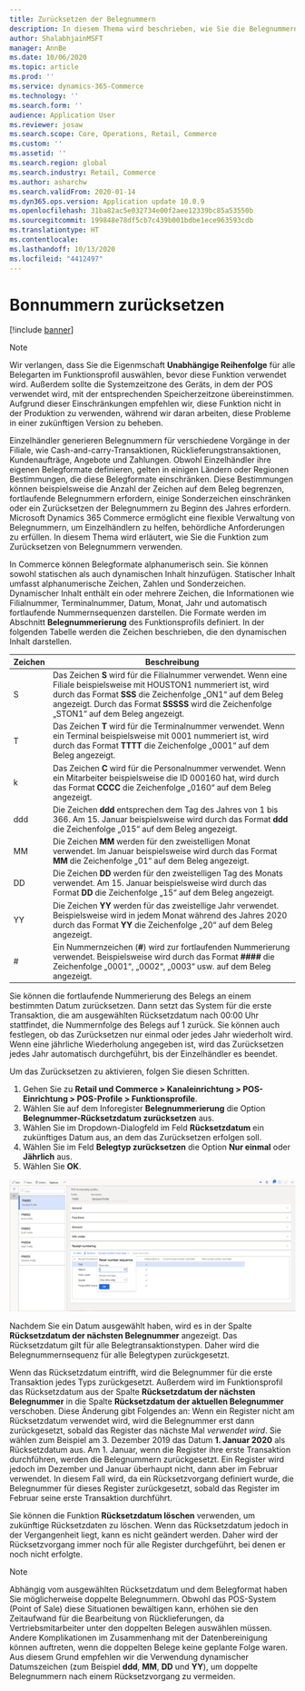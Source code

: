 ```yaml
---
title: Zurücksetzen der Belegnummern
description: In diesem Thema wird beschrieben, wie Sie die Belegnummern zurücksetzen, die für verschiedene Vorgänge an einem gewünschten Datum verwendet werden (zum Beispiel das Geschäftsjahr oder das Kalenderjahr).
author: ShalabhjainMSFT
manager: AnnBe
ms.date: 10/06/2020
ms.topic: article
ms.prod: ''
ms.service: dynamics-365-Commerce
ms.technology: ''
ms.search.form: ''
audience: Application User
ms.reviewer: josaw
ms.search.scope: Core, Operations, Retail, Commerce
ms.custom: ''
ms.assetid: ''
ms.search.region: global
ms.search.industry: Retail, Commerce
ms.author: asharchw
ms.search.validFrom: 2020-01-14
ms.dyn365.ops.version: Application update 10.0.9
ms.openlocfilehash: 31ba82ac5e032734e00f2aee12339bc85a53550b
ms.sourcegitcommit: 199848e78df5cb7c439b001bdbe1ece963593cdb
ms.translationtype: HT
ms.contentlocale: 
ms.lasthandoff: 10/13/2020
ms.locfileid: "4412497"
---
```

# <a name="reset-receipt-numbers"></a>Bonnummern zurücksetzen 

[!include [banner](includes/banner.md)]

> [!NOTE]
> Wir verlangen, dass Sie die Eigenmschaft **Unabhängige Reihenfolge** für alle Belegarten im Funktionsprofil auswählen, bevor diese Funktion verwendet wird. Außerdem sollte die Systemzeitzone des Geräts, in dem der POS verwendet wird, mit der entsprechenden Speicherzeitzone übereinstimmen. Aufgrund dieser Einschränkungen empfehlen wir, diese Funktion nicht in der Produktion zu verwenden, während wir daran arbeiten, diese Probleme in einer zukünftigen Version zu beheben. 

Einzelhändler generieren Belegnummern für verschiedene Vorgänge in der Filiale, wie Cash-and-carry-Transaktionen, Rücklieferungstransaktionen, Kundenaufträge, Angebote und Zahlungen. Obwohl Einzelhändler ihre eigenen Belegformate definieren, gelten in einigen Ländern oder Regionen Bestimmungen, die diese Belegformate einschränken. Diese Bestimmungen können beispielsweise die Anzahl der Zeichen auf dem Beleg begrenzen, fortlaufende Belegnummern erfordern, einige Sonderzeichen einschränken oder ein Zurücksetzen der Belegnummern zu Beginn des Jahres erfordern. Microsoft Dynamics 365 Commerce ermöglicht eine flexible Verwaltung von Belegnummern, um Einzelhändlern zu helfen, behördliche Anforderungen zu erfüllen. In diesem Thema wird erläutert, wie Sie die Funktion zum Zurücksetzen von Belegnummern verwenden.

In Commerce können Belegformate alphanumerisch sein. Sie können sowohl statischen als auch dynamischen Inhalt hinzufügen. Statischer Inhalt umfasst alphanumerische Zeichen, Zahlen und Sonderzeichen. Dynamischer Inhalt enthält ein oder mehrere Zeichen, die Informationen wie Filialnummer, Terminalnummer, Datum, Monat, Jahr und automatisch fortlaufende Nummernsequenzen darstellen. Die Formate werden im Abschnitt **Belegnummerierung** des Funktionsprofils definiert. In der folgenden Tabelle werden die Zeichen beschrieben, die den dynamischen Inhalt darstellen.

| Zeichen | Beschreibung |
|------------|-------------|
| S          | Das Zeichen **S** wird für die Filialnummer verwendet. Wenn eine Filiale beispielsweise mit HOUSTON1 nummeriert ist, wird durch das Format **SSS** die Zeichenfolge „ON1“ auf dem Beleg angezeigt. Durch das Format **SSSSS** wird die Zeichenfolge „STON1“ auf dem Beleg angezeigt. |
| T          | Das Zeichen **T** wird für die Terminalnummer verwendet. Wenn ein Terminal beispielsweise mit 0001 nummeriert ist, wird durch das Format **TTTT** die Zeichenfolge „0001“ auf dem Beleg angezeigt. |
| k          | Das Zeichen **C** wird für die Personalnummer verwendet. Wenn ein Mitarbeiter beispielsweise die ID 000160 hat, wird durch das Format **CCCC** die Zeichenfolge „0160“ auf dem Beleg angezeigt. |
| ddd        | Die Zeichen **ddd** entsprechen dem Tag des Jahres von 1 bis 366. Am 15. Januar beispielsweise wird durch das Format **ddd** die Zeichenfolge „015“ auf dem Beleg angezeigt. |
| MM         | Die Zeichen **MM** werden für den zweistelligen Monat verwendet. Im Januar beispielsweise wird durch das Format **MM** die Zeichenfolge „01“ auf dem Beleg angezeigt. |
| DD         | Die Zeichen **DD** werden für den zweistelligen Tag des Monats verwendet. Am 15. Januar beispielsweise wird durch das Format **DD** die Zeichenfolge „15“ auf dem Beleg angezeigt. |
| YY         | Die Zeichen **YY** werden für das zweistellige Jahr verwendet. Beispielsweise wird in jedem Monat während des Jahres 2020 durch das Format **YY** die Zeichenfolge „20“ auf dem Beleg angezeigt. |
| \#         | Ein Nummernzeichen (**\#**) wird zur fortlaufenden Nummerierung verwendet. Beispielsweise wird durch das Format **####** die Zeichenfolge „0001“, „0002“, „0003“ usw. auf dem Beleg angezeigt. |

Sie können die fortlaufende Nummerierung des Belegs an einem bestimmten Datum zurücksetzen. Dann setzt das System für die erste Transaktion, die am ausgewählten Rücksetzdatum nach 00:00 Uhr stattfindet, die Nummernfolge des Belegs auf 1 zurück. Sie können auch festlegen, ob das Zurücksetzen nur einmal oder jedes Jahr wiederholt wird. Wenn eine jährliche Wiederholung angegeben ist, wird das Zurücksetzen jedes Jahr automatisch durchgeführt, bis der Einzelhändler es beendet. 

Um das Zurücksetzen zu aktivieren, folgen Sie diesen Schritten.

1. Gehen Sie zu **Retail und Commerce \> Kanaleinrichtung \> POS-Einrichtung \> POS-Profile \> Funktionsprofile**.
1. Wählen Sie auf dem Inforegister **Belegnummerierung** die Option **Belegnummer-Rücksetzdatum zurücksetzen** aus.
1. Wählen Sie im Dropdown-Dialogfeld im Feld **Rücksetzdatum** ein zukünftiges Datum aus, an dem das Zurücksetzen erfolgen soll.
1. Wählen Sie im Feld **Belegtyp zurücksetzen** die Option **Nur einmal** oder **Jährlich** aus.
1. Wählen Sie **OK**.

![Auswählen eines Belegrücksetzdatums](media/Enable_receipt_reset.png "Auswählen eines Belegrücksetzdatums")

Nachdem Sie ein Datum ausgewählt haben, wird es in der Spalte **Rücksetzdatum der nächsten Belegnummer** angezeigt. Das Rücksetzdatum gilt für alle Belegtransaktionstypen. Daher wird die Belegnummernsequenz für alle Belegtypen zurückgesetzt.

Wenn das Rücksetzdatum eintrifft, wird die Belegnummer für die erste Transaktion jedes Typs zurückgesetzt. Außerdem wird im Funktionsprofil das Rücksetzdatum aus der Spalte **Rücksetzdatum der nächsten Belegnummer** in die Spalte **Rücksetzdatum der aktuellen Belegnummer** verschoben. Diese Änderung gibt Folgendes an: Wenn ein Register nicht am Rücksetzdatum verwendet wird, wird die Belegnummer erst dann zurückgesetzt, sobald das Register das nächste Mal *verwendet wird*. Sie wählen zum Beispiel am 3. Dezember 2019 das Datum **1. Januar 2020** als Rücksetzdatum aus. Am 1. Januar, wenn die Register ihre erste Transaktion durchführen, werden die Belegnummern zurückgesetzt. Ein Register wird jedoch im Dezember und Januar überhaupt nicht, dann aber im Februar verwendet. In diesem Fall wird, da ein Rücksetzvorgang definiert wurde, die Belegnummer für dieses Register zurückgesetzt, sobald das Register im Februar seine erste Transaktion durchführt.

Sie können die Funktion **Rücksetzdatum löschen** verwenden, um zukünftige Rücksetzdaten zu löschen. Wenn das Rücksetzdatum jedoch in der Vergangenheit liegt, kann es nicht geändert werden. Daher wird der Rücksetzvorgang immer noch für alle Register durchgeführt, bei denen er noch nicht erfolgte.

> [!NOTE]
> Abhängig vom ausgewählten Rücksetzdatum und dem Belegformat haben Sie möglicherweise doppelte Belegnummern. Obwohl das POS-System (Point of Sale) diese Situationen bewältigen kann, erhöhen sie den Zeitaufwand für die Bearbeitung von Rücklieferungen, da Vertriebsmitarbeiter unter den doppelten Belegen auswählen müssen. Andere Komplikationen im Zusammenhang mit der Datenbereinigung können auftreten, wenn die doppelten Belege keine geplante Folge waren. Aus diesem Grund empfehlen wir die Verwendung dynamischer Datumszeichen (zum Beispiel **ddd**, **MM**, **DD** und **YY**), um doppelte Belegnummern nach einem Rücksetzvorgang zu vermeiden.
